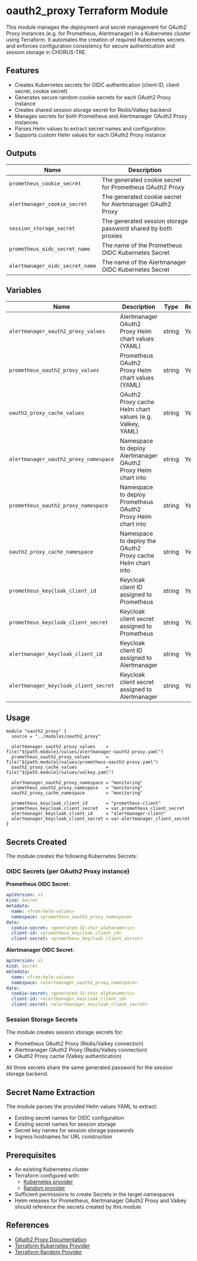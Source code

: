 # oauth2_proxy Terraform Module

This module manages the deployment and secret management for OAuth2 Proxy instances (e.g. for Prometheus, Alertmanager) in a Kubernetes cluster using Terraform. It automates the creation of required Kubernetes secrets and enforces configuration consistency for secure authentication and session storage in CHORUS-TRE.

## Features

- Creates Kubernetes secrets for OIDC authentication (client ID, client secret, cookie secret)
- Generates secure random cookie secrets for each OAuth2 Proxy instance
- Creates shared session storage secret for Redis/Valkey backend
- Manages secrets for both Prometheus and Alertmanager OAuth2 Proxy instances
- Parses Helm values to extract secret names and configuration
- Supports custom Helm values for each OAuth2 Proxy instance

## Outputs

| Name                            | Description                                                       |
|---------------------------------|-------------------------------------------------------------------|
| `prometheus_cookie_secret`      | The generated cookie secret for Prometheus OAuth2 Proxy          |
| `alertmanager_cookie_secret`    | The generated cookie secret for Alertmanager OAuth2 Proxy        |
| `session_storage_secret`        | The generated session storage password shared by both proxies    |
| `prometheus_oidc_secret_name`   | The name of the Prometheus OIDC Kubernetes Secret                |
| `alertmanager_oidc_secret_name` | The name of the Alertmanager OIDC Kubernetes Secret              |

## Variables

| Name                                  | Description                                                    | Type   | Required |
|---------------------------------------|----------------------------------------------------------------|--------|----------|
| `alertmanager_oauth2_proxy_values`    | Alertmanager OAuth2 Proxy Helm chart values (YAML)             | string | Yes      |
| `prometheus_oauth2_proxy_values`      | Prometheus OAuth2 Proxy Helm chart values (YAML)               | string | Yes      |
| `oauth2_proxy_cache_values`           | OAuth2 Proxy cache Helm chart values (e.g. Valkey, YAML)       | string | Yes      |
| `alertmanager_oauth2_proxy_namespace` | Namespace to deploy Alertmanager OAuth2 Proxy Helm chart into  | string | Yes      |
| `prometheus_oauth2_proxy_namespace`   | Namespace to deploy Prometheus OAuth2 Proxy Helm chart into    | string | Yes      |
| `oauth2_proxy_cache_namespace`        | Namespace to deploy the OAuth2 Proxy cache Helm chart into     | string | Yes      |
| `prometheus_keycloak_client_id`       | Keycloak client ID assigned to Prometheus                      | string | Yes      |
| `prometheus_keycloak_client_secret`   | Keycloak client secret assigned to Prometheus                  | string | Yes      |
| `alertmanager_keycloak_client_id`     | Keycloak client ID assigned to Alertmanager                    | string | Yes      |
| `alertmanager_keycloak_client_secret` | Keycloak client secret assigned to Alertmanager                | string | Yes      |

## Usage

```hcl
module "oauth2_proxy" {
  source = "../modules/oauth2_proxy"

  alertmanager_oauth2_proxy_values    = file("${path.module}/values/alertmanager-oauth2-proxy.yaml")
  prometheus_oauth2_proxy_values      = file("${path.module}/values/prometheus-oauth2-proxy.yaml")
  oauth2_proxy_cache_values           = file("${path.module}/values/valkey.yaml")
  
  alertmanager_oauth2_proxy_namespace = "monitoring"
  prometheus_oauth2_proxy_namespace   = "monitoring"
  oauth2_proxy_cache_namespace        = "monitoring"
  
  prometheus_keycloak_client_id       = "prometheus-client"
  prometheus_keycloak_client_secret   = var.prometheus_client_secret
  alertmanager_keycloak_client_id     = "alertmanager-client"
  alertmanager_keycloak_client_secret = var.alertmanager_client_secret
}
```

## Secrets Created

The module creates the following Kubernetes Secrets:

### OIDC Secrets (per OAuth2 Proxy instance)

**Prometheus OIDC Secret:**
```yaml
apiVersion: v1
kind: Secret
metadata:
  name: <from-helm-values>
  namespace: <prometheus_oauth2_proxy_namespace>
data:
  cookie-secret: <generated-32-char-alphanumeric>
  client-id: <prometheus_keycloak_client_id>
  client-secret: <prometheus_keycloak_client_secret>
```

**Alertmanager OIDC Secret:**
```yaml
apiVersion: v1
kind: Secret
metadata:
  name: <from-helm-values>
  namespace: <alertmanager_oauth2_proxy_namespace>
data:
  cookie-secret: <generated-32-char-alphanumeric>
  client-id: <alertmanager_keycloak_client_id>
  client-secret: <alertmanager_keycloak_client_secret>
```

### Session Storage Secrets

The module creates session storage secrets for:
- Prometheus OAuth2 Proxy (Redis/Valkey connection)
- Alertmanager OAuth2 Proxy (Redis/Valkey connection)
- OAuth2 Proxy cache (Valkey authentication)

All three secrets share the same generated password for the session storage backend.

## Secret Name Extraction

The module parses the provided Helm values YAML to extract:
- Existing secret names for OIDC configuration
- Existing secret names for session storage
- Secret key names for session storage passwords
- Ingress hostnames for URL construction

## Prerequisites

- An existing Kubernetes cluster
- Terraform configured with:
  - [Kubernetes provider](https://registry.terraform.io/providers/hashicorp/kubernetes/latest/docs)
  - [Random provider](https://registry.terraform.io/providers/hashicorp/random/latest/docs)
- Sufficient permissions to create Secrets in the target namespaces
- Helm releases for Prometheus, Alertmanager OAuth2 Proxy and Valkey should reference the secrets created by this module

## References

- [OAuth2 Proxy Documentation](https://oauth2-proxy.github.io/oauth2-proxy/)
- [Terraform Kubernetes Provider](https://registry.terraform.io/providers/hashicorp/kubernetes/latest/docs)
- [Terraform Random Provider](https://registry.terraform.io/providers/hashicorp/random/latest/docs)
